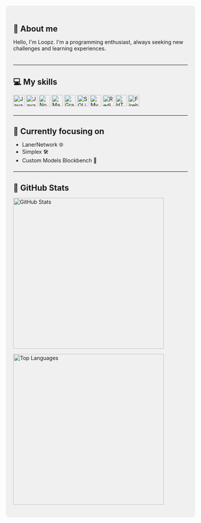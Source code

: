 <div style="background-color: #f0f0f0; padding: 20px; border-radius: 10px;">

  <div style="display: flex; align-items: center; justify-content: space-between;">
    <div>
      <h2 style="margin-bottom: 10px;">👋 About me</h2>
      <p>Hello, I'm Loopz. I'm a programming enthusiast, always seeking new challenges and learning experiences.</p>
    </div>
  </div>

  <hr style="margin: 20px 0; border: none; border-top: 1px solid #ddd;">

  <div>
    <h2 style="margin-bottom: 10px;">💻 My skills</h2>
    <p>
      <img src="https://skillicons.dev/icons?i=java" alt="Java" style="width: 30px;">
      <img src="https://skillicons.dev/icons?i=javascript" alt="JavaScript" style="width: 30px;">
      <img src="https://skillicons.dev/icons?i=nodejs" alt="Node.js" style="width: 30px;">
      <img src="https://skillicons.dev/icons?i=maven" alt="Maven" style="width: 30px;">
      <img src="https://skillicons.dev/icons?i=gradle" alt="Gradle" style="width: 30px;">
      <img src="https://skillicons.dev/icons?i=sqlite" alt="SQLite" style="width: 30px;">
      <img src="https://skillicons.dev/icons?i=mysql" alt="MySQL" style="width: 30px;">
      <img src="https://skillicons.dev/icons?i=redis" alt="Redis" style="width: 30px;">
      <img src="https://skillicons.dev/icons?i=html" alt="HTML" style="width: 30px;">
      <img src="https://skillicons.dev/icons?i=firebase" alt="Firebase" style="width: 30px;">
    </p>
  </div>

  <hr style="margin: 20px 0; border: none; border-top: 1px solid #ddd;">

  <div>
    <h2 style="margin-bottom: 10px;">🚀 Currently focusing on</h2>
    <ul>
      <li>LanerNetwork 🌐</li>
      <li>Simplex 🛠️</li>
      <li>Custom Models Blockbench 🎨</li>
    </ul>
  </div>

  <hr style="margin: 20px 0; border: none; border-top: 1px solid #ddd;">

  <div>
    <h2 style="margin-bottom: 10px;">🌱 GitHub Stats</h2>
    <p>
      <img src="https://github-readme-stats.vercel.app/api?username=Loopz22&theme=dark" alt="GitHub Stats" style="width: 400px;">
    </p>
    <p>
      <img src="https://github-readme-stats.vercel.app/api/top-langs/?username=Loopz22&hide=html&layout=compact&theme=dark" alt="Top Languages" style="width: 400px;">
    </p>
  </div>

</div>
